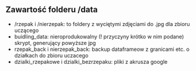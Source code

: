 ## Zawartość folderu /data

- /rzepak i /nierzepak: to foldery z wyciętymi zdjęciami do .jpg dla zbioru uczącego
- buidling_data: nieroprodukowalny (! przyczyny krótko w nim podane) skrypt, generujący powyższe jpg
- rzepak_back i nierzepak_back: backup dataframeow z granicami etc. o działkach do zbioru uczacego
- dzialki_rzepakowe i dzialki_bezrzepaku: pliki z akrusza google
